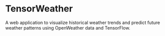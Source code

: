 # TensorWeather
A web application to visualize historical weather trends and predict future weather patterns using OpenWeather data and TensorFlow.
